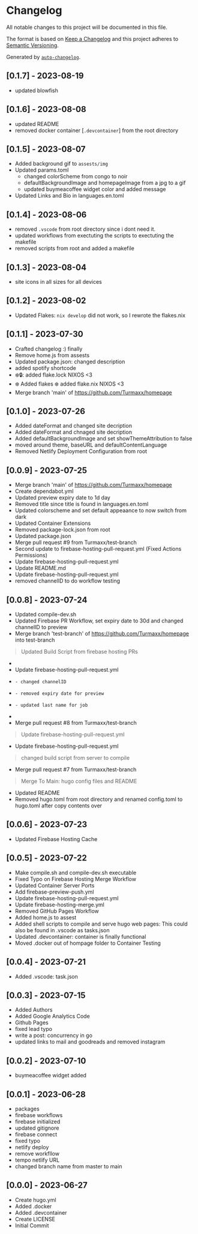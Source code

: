 # Changelog

All notable changes to this project will be documented in this file.

The format is based on [Keep a Changelog](https://keepachangelog.com/en/1.0.0/)
and this project adheres to [Semantic Versioning](https://semver.org/spec/v2.0.0.html).

Generated by [`auto-changelog`](https://github.com/CookPete/auto-changelog).

## [0.1.7] - 2023-08-19

- updated blowfish

## [0.1.6] - 2023-08-08

- updated README
- removed docker container [`.devcontainer`] from the root directory

## [0.1.5] - 2023-08-07

- Added background gif to `assests/img`
- Updated params.toml
   - changed colorScheme from congo to noir
   - defaultBackgroundImage and homepageImage from a jpg to a gif
   - updated buymeacoffee widget color and added message
- Updated Links and Bio in languages.en.toml

## [0.1.4] - 2023-08-06

- removed `.vscode` from root directory since i dont need it.
- updated workflows from exectuting the scripts to exectuting the makefile
- removed scripts from root and added a makefile

## [0.1.3] - 2023-08-04

- site icons in all sizes for all devices

## [0.1.2] - 2023-08-02

- Updated Flakes: `nix develop` did not work, so I rewrote the flakes.nix

## [0.1.1] - 2023-07-30

- Crafted changelog :) finally
- Remove home.js from assests
- Updated package.json: changed description
- added spotify shortcode
- ❄️🔒: added flake.lock NIXOS <3
- ❄️ Added flakes ❄️ added flake.nix NIXOS <3
- Merge branch 'main' of https://github.com/Turmaxx/homepage

## [0.1.0] - 2023-07-26

- Added dateFormat and changed site decription
- Added dateFormat and chnaged site decription
- Added defaultBackgroundImage and set showThemeAttribution to false
- moved around theme, baseURL and defaultContentLanguage
- Removed Netlify Deployment Configuration from root

## [0.0.9] - 2023-07-25

- Merge branch 'main' of https://github.com/Turmaxx/homepage
- Create dependabot.yml
- Updated preview expiry date to 1d day
- Removed title since title is found in languages.en.toml
- Updated colorscheme and set default appeaance to now switch from dark
- Updated Container Extensions
- Removed package-lock.json from root
- Updated package.json
- Merge pull request #9 from Turmaxx/test-branch
- Second update to firebase-hosting-pull-request.yml (Fixed Actions Permissions)
- Update firebase-hosting-pull-request.yml
- Update README.md
- Update firebase-hosting-pull-request.yml
- removed channelID to do workflow testing

## [0.0.8] - 2023-07-24

- Updated compile-dev.sh
- Updated Firebase PR Workflow, set expiry date to 30d and changed channelID to preview
- Merge branch 'test-branch' of https://github.com/Turmaxx/homepage into test-branch
 >Updated Build Script from firebase hosting PRs
- 
- Update firebase-hosting-pull-request.yml
-     - changed channelID
-     - removed expiry date for preview
-     - updated last name for job
- 
- Merge pull request #8 from Turmaxx/test-branch
 > Update firebase-hosting-pull-request.yml
- Update firebase-hosting-pull-request.yml
 > changed build script from server to compile
- Merge pull request #7 from Turmaxx/test-branch
 > Merge To Main: hugo config files and README
- Updated README
- Removed hugo.toml from root directory and renamed config.toml to hugo.toml after copy contents over

## [0.0.6] - 2023-07-23

- Updated Firebase Hosting Cache

## [0.0.5] - 2023-07-22

- Make compile.sh and compile-dev.sh executable
- Fixed Typo on Firebase Hosting Merge Workflow
- Updated Container Server Ports
- Add firebase-preview-push.yml
- Update firebase-hosting-pull-request.yml
- Update firebase-hosting-merge.yml
- Removed GitHub Pages Workflow
- Added home.js to assest
- Added shell scripts to compile and serve hugo web pages: This could also be found in .vscode as tasks.json
- Updated .devcontainer: container is finally functional
- Moved .docker out of hompage folder to Container Testing

## [0.0.4] - 2023-07-21

- Added .vscode: task.json

## [0.0.3] - 2023-07-15

- Added Authors
- Added Google Analytics Code
- Github Pages
- fixed lead typo
- write a post: concurrency in go 
- updated links to mail and goodreads and removed instagram

## [0.0.2] - 2023-07-10

- buymeacoffee widget added

## [0.0.1] - 2023-06-28

- packages
- firebase workflows
- firebase initialized
- updated gitignore
- firebase connect
- fixed typo
- netlify deploy
- remove workfllow
- tempo netlify URL
- changed branch name from master to main

## [0.0.0] - 2023-06-27

- Create hugo.yml
- Added .docker
- Added .devcontainer
- Create LICENSE
- Initial Commit
